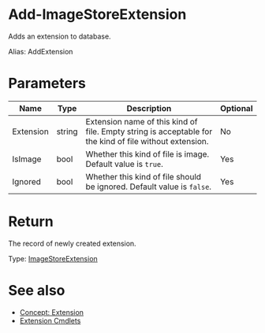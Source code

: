 # Add-ImageStoreExtension
Adds an extension to database.

Alias: AddExtension

# Parameters
|Name|Type|Description|Optional|
|---|---|---|---|
|Extension|string|Extension name of this kind of file. Empty string is acceptable for the kind of file without extension.|No|
|IsImage|bool|Whether this kind of file is image. Default value is ```true```.|Yes|
|Ignored|bool|Whether this kind of file should be ignored. Default value is ```false```.|Yes|

# Return
The record of newly created extension.

Type: [ImageStoreExtension](../../type/ImageStoreExtension.md)

# See also
  * [Concept: Extension](../../concept/Extension.md)
  * [Extension Cmdlets](../cmdlets.md#extension)
